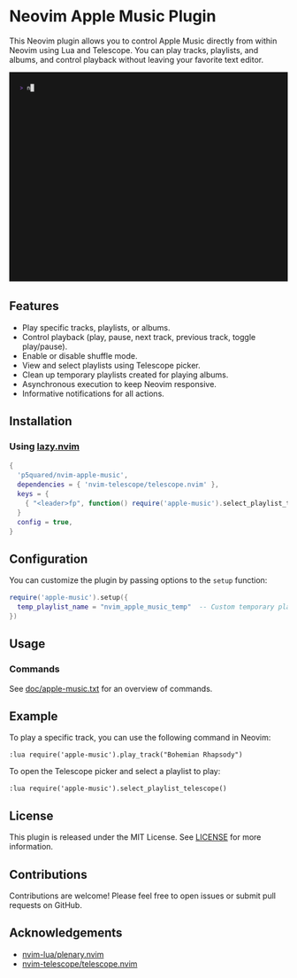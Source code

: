 # Neovim Apple Music Plugin

This Neovim plugin allows you to control Apple Music directly from within Neovim using Lua and Telescope. You can play tracks, playlists, and albums, and control playback without leaving your favorite text editor.

![Demo of Selecting Album via Telescope](demos/select_album.gif)

## Features

- Play specific tracks, playlists, or albums.
- Control playback (play, pause, next track, previous track, toggle play/pause).
- Enable or disable shuffle mode.
- View and select playlists using Telescope picker.
- Clean up temporary playlists created for playing albums.
- Asynchronous execution to keep Neovim responsive.
- Informative notifications for all actions.

## Installation

### Using [lazy.nvim](https://github.com/folke/lazy.nvim)

```lua
{
  'p5quared/nvim-apple-music',
  dependencies = { 'nvim-telescope/telescope.nvim' },
  keys = {
    { "<leader>fp", function() require('apple-music').select_playlist_telescop() end, desc="[F]ind [P]laylist" }
  }
  config = true,
}
```

## Configuration

You can customize the plugin by passing options to the `setup` function:

```lua
require('apple-music').setup({
  temp_playlist_name = "nvim_apple_music_temp"  -- Custom temporary playlist name
})
```

## Usage

### Commands

See [doc/apple-music.txt](doc/apple-music.txt) for an overview of commands.

## Example

To play a specific track, you can use the following command in Neovim:

```vim
:lua require('apple-music').play_track("Bohemian Rhapsody")
```

To open the Telescope picker and select a playlist to play:

```vim
:lua require('apple-music').select_playlist_telescope()
```

## License

This plugin is released under the MIT License. See [LICENSE](./LICENSE) for more information.

## Contributions

Contributions are welcome! Please feel free to open issues or submit pull requests on GitHub.

## Acknowledgements

- [nvim-lua/plenary.nvim](https://github.com/nvim-lua/plenary.nvim)
- [nvim-telescope/telescope.nvim](https://github.com/nvim-telescope/telescope.nvim)
